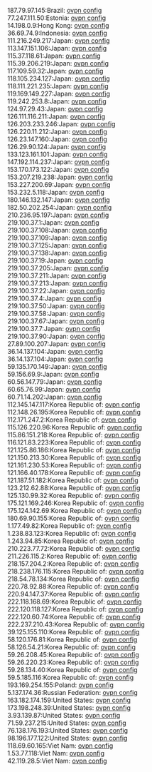 187.79.97.145:Brazil: [ovpn config](vpn/187_79_97_145.ovpn)  
77.247.111.50:Estonia: [ovpn config](vpn/77_247_111_50.ovpn)  
14.198.0.9:Hong Kong: [ovpn config](vpn/14_198_0_9.ovpn)  
36.69.74.9:Indonesia: [ovpn config](vpn/36_69_74_9.ovpn)  
111.216.249.217:Japan: [ovpn config](vpn/111_216_249_217.ovpn)  
113.147.151.106:Japan: [ovpn config](vpn/113_147_151_106.ovpn)  
115.37.118.61:Japan: [ovpn config](vpn/115_37_118_61.ovpn)  
115.39.206.219:Japan: [ovpn config](vpn/115_39_206_219.ovpn)  
117.109.59.32:Japan: [ovpn config](vpn/117_109_59_32.ovpn)  
118.105.234.127:Japan: [ovpn config](vpn/118_105_234_127.ovpn)  
118.111.221.235:Japan: [ovpn config](vpn/118_111_221_235.ovpn)  
119.169.149.227:Japan: [ovpn config](vpn/119_169_149_227.ovpn)  
119.242.253.8:Japan: [ovpn config](vpn/119_242_253_8.ovpn)  
124.97.29.43:Japan: [ovpn config](vpn/124_97_29_43.ovpn)  
126.111.116.211:Japan: [ovpn config](vpn/126_111_116_211.ovpn)  
126.203.233.246:Japan: [ovpn config](vpn/126_203_233_246.ovpn)  
126.220.11.212:Japan: [ovpn config](vpn/126_220_11_212.ovpn)  
126.23.147.160:Japan: [ovpn config](vpn/126_23_147_160.ovpn)  
126.29.90.124:Japan: [ovpn config](vpn/126_29_90_124.ovpn)  
133.123.161.101:Japan: [ovpn config](vpn/133_123_161_101.ovpn)  
147.192.114.237:Japan: [ovpn config](vpn/147_192_114_237.ovpn)  
153.170.173.122:Japan: [ovpn config](vpn/153_170_173_122.ovpn)  
153.207.219.238:Japan: [ovpn config](vpn/153_207_219_238.ovpn)  
153.227.200.69:Japan: [ovpn config](vpn/153_227_200_69.ovpn)  
153.232.5.118:Japan: [ovpn config](vpn/153_232_5_118.ovpn)  
180.146.132.147:Japan: [ovpn config](vpn/180_146_132_147.ovpn)  
182.50.202.254:Japan: [ovpn config](vpn/182_50_202_254.ovpn)  
210.236.95.197:Japan: [ovpn config](vpn/210_236_95_197.ovpn)  
219.100.37.1:Japan: [ovpn config](vpn/219_100_37_1.ovpn)  
219.100.37.108:Japan: [ovpn config](vpn/219_100_37_108.ovpn)  
219.100.37.109:Japan: [ovpn config](vpn/219_100_37_109.ovpn)  
219.100.37.125:Japan: [ovpn config](vpn/219_100_37_125.ovpn)  
219.100.37.138:Japan: [ovpn config](vpn/219_100_37_138.ovpn)  
219.100.37.19:Japan: [ovpn config](vpn/219_100_37_19.ovpn)  
219.100.37.205:Japan: [ovpn config](vpn/219_100_37_205.ovpn)  
219.100.37.211:Japan: [ovpn config](vpn/219_100_37_211.ovpn)  
219.100.37.213:Japan: [ovpn config](vpn/219_100_37_213.ovpn)  
219.100.37.22:Japan: [ovpn config](vpn/219_100_37_22.ovpn)  
219.100.37.4:Japan: [ovpn config](vpn/219_100_37_4.ovpn)  
219.100.37.50:Japan: [ovpn config](vpn/219_100_37_50.ovpn)  
219.100.37.58:Japan: [ovpn config](vpn/219_100_37_58.ovpn)  
219.100.37.67:Japan: [ovpn config](vpn/219_100_37_67.ovpn)  
219.100.37.7:Japan: [ovpn config](vpn/219_100_37_7.ovpn)  
219.100.37.90:Japan: [ovpn config](vpn/219_100_37_90.ovpn)  
27.89.100.207:Japan: [ovpn config](vpn/27_89_100_207.ovpn)  
36.14.137.104:Japan: [ovpn config](vpn/36_14_137_104.ovpn)  
36.14.137.104:Japan: [ovpn config](vpn/36_14_137_104.ovpn)  
59.135.170.149:Japan: [ovpn config](vpn/59_135_170_149.ovpn)  
59.156.69.9:Japan: [ovpn config](vpn/59_156_69_9.ovpn)  
60.56.147.79:Japan: [ovpn config](vpn/60_56_147_79.ovpn)  
60.65.76.99:Japan: [ovpn config](vpn/60_65_76_99.ovpn)  
60.71.14.202:Japan: [ovpn config](vpn/60_71_14_202.ovpn)  
112.145.147.117:Korea Republic of: [ovpn config](vpn/112_145_147_117.ovpn)  
112.148.26.195:Korea Republic of: [ovpn config](vpn/112_148_26_195.ovpn)  
112.171.247.2:Korea Republic of: [ovpn config](vpn/112_171_247_2.ovpn)  
115.126.220.96:Korea Republic of: [ovpn config](vpn/115_126_220_96.ovpn)  
115.86.151.218:Korea Republic of: [ovpn config](vpn/115_86_151_218.ovpn)  
116.121.83.223:Korea Republic of: [ovpn config](vpn/116_121_83_223.ovpn)  
121.125.86.186:Korea Republic of: [ovpn config](vpn/121_125_86_186.ovpn)  
121.150.213.30:Korea Republic of: [ovpn config](vpn/121_150_213_30.ovpn)  
121.161.230.53:Korea Republic of: [ovpn config](vpn/121_161_230_53.ovpn)  
121.166.40.178:Korea Republic of: [ovpn config](vpn/121_166_40_178.ovpn)  
121.187.51.182:Korea Republic of: [ovpn config](vpn/121_187_51_182.ovpn)  
123.212.62.88:Korea Republic of: [ovpn config](vpn/123_212_62_88.ovpn)  
125.130.99.32:Korea Republic of: [ovpn config](vpn/125_130_99_32.ovpn)  
175.121.169.246:Korea Republic of: [ovpn config](vpn/175_121_169_246.ovpn)  
175.124.142.69:Korea Republic of: [ovpn config](vpn/175_124_142_69.ovpn)  
180.69.90.155:Korea Republic of: [ovpn config](vpn/180_69_90_155.ovpn)  
1.177.49.82:Korea Republic of: [ovpn config](vpn/1_177_49_82.ovpn)  
1.238.83.123:Korea Republic of: [ovpn config](vpn/1_238_83_123.ovpn)  
1.243.94.85:Korea Republic of: [ovpn config](vpn/1_243_94_85.ovpn)  
210.223.77.72:Korea Republic of: [ovpn config](vpn/210_223_77_72.ovpn)  
211.226.115.2:Korea Republic of: [ovpn config](vpn/211_226_115_2.ovpn)  
218.157.204.2:Korea Republic of: [ovpn config](vpn/218_157_204_2.ovpn)  
218.238.176.115:Korea Republic of: [ovpn config](vpn/218_238_176_115.ovpn)  
218.54.78.134:Korea Republic of: [ovpn config](vpn/218_54_78_134.ovpn)  
220.78.92.88:Korea Republic of: [ovpn config](vpn/220_78_92_88.ovpn)  
220.94.147.37:Korea Republic of: [ovpn config](vpn/220_94_147_37.ovpn)  
222.118.168.69:Korea Republic of: [ovpn config](vpn/222_118_168_69.ovpn)  
222.120.118.127:Korea Republic of: [ovpn config](vpn/222_120_118_127.ovpn)  
222.120.60.74:Korea Republic of: [ovpn config](vpn/222_120_60_74.ovpn)  
222.237.210.43:Korea Republic of: [ovpn config](vpn/222_237_210_43.ovpn)  
39.125.155.110:Korea Republic of: [ovpn config](vpn/39_125_155_110.ovpn)  
58.120.176.81:Korea Republic of: [ovpn config](vpn/58_120_176_81.ovpn)  
58.126.54.21:Korea Republic of: [ovpn config](vpn/58_126_54_21.ovpn)  
59.26.208.45:Korea Republic of: [ovpn config](vpn/59_26_208_45.ovpn)  
59.26.220.23:Korea Republic of: [ovpn config](vpn/59_26_220_23.ovpn)  
59.28.134.40:Korea Republic of: [ovpn config](vpn/59_28_134_40.ovpn)  
59.5.185.116:Korea Republic of: [ovpn config](vpn/59_5_185_116.ovpn)  
193.169.254.155:Poland: [ovpn config](vpn/193_169_254_155.ovpn)  
5.137.174.36:Russian Federation: [ovpn config](vpn/5_137_174_36.ovpn)  
163.182.174.159:United States: [ovpn config](vpn/163_182_174_159.ovpn)  
173.198.248.39:United States: [ovpn config](vpn/173_198_248_39.ovpn)  
3.93.139.87:United States: [ovpn config](vpn/3_93_139_87.ovpn)  
71.59.237.215:United States: [ovpn config](vpn/71_59_237_215.ovpn)  
76.138.176.193:United States: [ovpn config](vpn/76_138_176_193.ovpn)  
98.196.177.122:United States: [ovpn config](vpn/98_196_177_122.ovpn)  
118.69.60.165:Viet Nam: [ovpn config](vpn/118_69_60_165.ovpn)  
1.53.77.118:Viet Nam: [ovpn config](vpn/1_53_77_118.ovpn)  
42.119.28.5:Viet Nam: [ovpn config](vpn/42_119_28_5.ovpn)  
